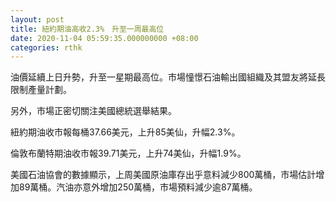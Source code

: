 ```yaml
---
layout: post
title: 紐約期油高收2.3%　升至一周最高位
date: 2020-11-04 05:59:35.000000000 +08:00
categories: rthk
---
```


油價延續上日升勢，升至一星期最高位。市場憧憬石油輸出國組織及其盟友將延長限制產量計劃。

另外，市場正密切關注美國總統選舉結果。

紐約期油收市報每桶37.66美元，上升85美仙，升幅2.3%。

倫敦布蘭特期油收市報39.71美元，上升74美仙，升幅1.9%。

美國石油協會的數據顯示，上周美國原油庫存出乎意料減少800萬桶，市場估計增加89萬桶。汽油亦意外增加250萬桶，市場預料減少逾87萬桶。
